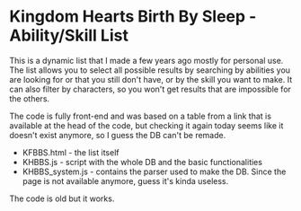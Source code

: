 # Kingdom Hearts Birth By Sleep - Ability/Skill List

This is a dynamic list that I made a few years ago mostly for personal use. The list allows you to select all possible results by searching by abilities you are looking for or that you still don't have, or by the skill you want to make. It can also filter by characters, so you won't get results that are impossible for the others.

The code is fully front-end and was based on a table from a link that is available at the head of the code, but checking it again today seems like it doesn't exist anymore, so I guess the DB can't be remade.

- KFBBS.html - the list itself
- KHBBS.js - script with the whole DB and the basic functionalities
- KHBBS_system.js - contains the parser used to make the DB. Since the page is not available anymore, guess it's kinda useless.

The code is old but it works.
